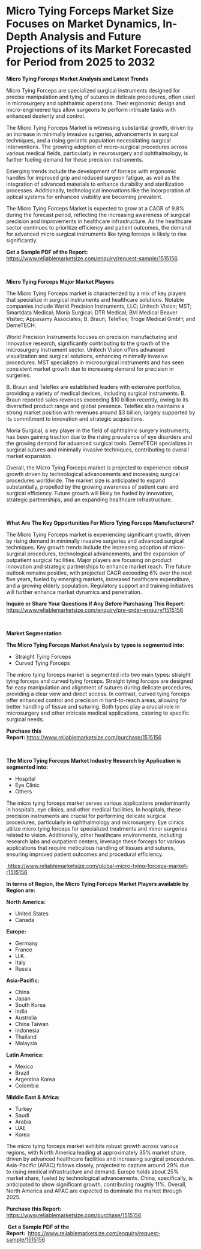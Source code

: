 <p><h1>Micro Tying Forceps Market Size Focuses on Market Dynamics, In-Depth Analysis and Future Projections of its Market Forecasted for Period from 2025 to 2032</h1></p><p><strong>Micro Tying Forceps Market Analysis and Latest Trends</strong></p>
<p><p>Micro Tying Forceps are specialized surgical instruments designed for precise manipulation and tying of sutures in delicate procedures, often used in microsurgery and ophthalmic operations. Their ergonomic design and micro-engineered tips allow surgeons to perform intricate tasks with enhanced dexterity and control.</p><p>The Micro Tying Forceps Market is witnessing substantial growth, driven by an increase in minimally invasive surgeries, advancements in surgical techniques, and a rising geriatric population necessitating surgical interventions. The growing adoption of micro-surgical procedures across various medical fields, particularly in neurosurgery and ophthalmology, is further fueling demand for these precision instruments. </p><p>Emerging trends include the development of forceps with ergonomic handles for improved grip and reduced surgeon fatigue, as well as the integration of advanced materials to enhance durability and sterilization processes. Additionally, technological innovations like the incorporation of optical systems for enhanced visibility are becoming prevalent. </p><p>The Micro Tying Forceps Market is expected to grow at a CAGR of 9.8% during the forecast period, reflecting the increasing awareness of surgical precision and improvements in healthcare infrastructure. As the healthcare sector continues to prioritize efficiency and patient outcomes, the demand for advanced micro surgical instruments like tying forceps is likely to rise significantly.</p></p>
<p><strong>Get a Sample PDF of the Report:&nbsp;</strong> <a href="https://www.reliablemarketsize.com/enquiry/request-sample/1515156?utm_campaign=2453&utm_medium=2&utm_source=Github&utm_content=ia&utm_term=13042025&utm_id=micro-tying-forceps">https://www.reliablemarketsize.com/enquiry/request-sample/1515156</a></p>
<p>&nbsp;</p>
<p><strong>Micro Tying Forceps Major Market Players</strong></p>
<p><p>The Micro Tying Forceps market is characterized by a mix of key players that specialize in surgical instruments and healthcare solutions. Notable companies include World Precision Instruments, LLC; Unitech Vision; MST; Smartdata Medical; Moria Surgical; DTR Medical; BVI Medical Beaver Visitec; Appasamy Associates; B. Braun; Teleflex; Troge Medical GmbH; and DemeTECH.</p><p>World Precision Instruments focuses on precision manufacturing and innovative research, significantly contributing to the growth of the microsurgery instrument sector. Unitech Vision offers advanced visualization and surgical solutions, enhancing minimally invasive procedures. MST specializes in microsurgical instruments and has seen consistent market growth due to increasing demand for precision in surgeries.</p><p>B. Braun and Teleflex are established leaders with extensive portfolios, providing a variety of medical devices, including surgical instruments. B. Braun reported sales revenues exceeding $10 billion recently, owing to its diversified product range and global presence. Teleflex also maintains a strong market position with revenues around $3 billion, largely supported by its commitment to innovation and strategic acquisitions.</p><p>Moria Surgical, a key player in the field of ophthalmic surgery instruments, has been gaining traction due to the rising prevalence of eye disorders and the growing demand for advanced surgical tools. DemeTECH specializes in surgical sutures and minimally invasive techniques, contributing to overall market expansion.</p><p>Overall, the Micro Tying Forceps market is projected to experience robust growth driven by technological advancements and increasing surgical procedures worldwide. The market size is anticipated to expand substantially, propelled by the growing awareness of patient care and surgical efficiency. Future growth will likely be fueled by innovation, strategic partnerships, and an expanding healthcare infrastructure.</p></p>
<p>&nbsp;</p>
<p><strong>What Are The Key Opportunities For Micro Tying Forceps Manufacturers?</strong></p>
<p><p>The Micro Tying Forceps market is experiencing significant growth, driven by rising demand in minimally invasive surgeries and advanced surgical techniques. Key growth trends include the increasing adoption of micro-surgical procedures, technological advancements, and the expansion of outpatient surgical facilities. Major players are focusing on product innovation and strategic partnerships to enhance market reach. The future outlook remains positive, with projected CAGR exceeding 6% over the next five years, fueled by emerging markets, increased healthcare expenditure, and a growing elderly population. Regulatory support and training initiatives will further enhance market dynamics and penetration.</p></p>
<p><strong>Inquire or Share Your Questions If Any Before Purchasing This Report:</strong> <a href="https://www.reliablemarketsize.com/enquiry/pre-order-enquiry/1515156?utm_campaign=2453&utm_medium=2&utm_source=Github&utm_content=ia&utm_term=13042025&utm_id=micro-tying-forceps">https://www.reliablemarketsize.com/enquiry/pre-order-enquiry/1515156</a></p>
<p>&nbsp;</p>
<p><strong>Market Segmentation</strong></p>
<p><strong>The Micro Tying Forceps Market Analysis by types is segmented into:</strong></p>
<p><ul><li>Straight Tying Forceps</li><li>Curved Tying Forceps</li></ul></p>
<p><p>The micro tying forceps market is segmented into two main types: straight tying forceps and curved tying forceps. Straight tying forceps are designed for easy manipulation and alignment of sutures during delicate procedures, providing a clear view and direct access. In contrast, curved tying forceps offer enhanced control and precision in hard-to-reach areas, allowing for better handling of tissue and suturing. Both types play a crucial role in microsurgery and other intricate medical applications, catering to specific surgical needs.</p></p>
<p><strong>Purchase this Report:&nbsp;</strong><a href="https://www.reliablemarketsize.com/purchase/1515156?utm_campaign=2453&utm_medium=2&utm_source=Github&utm_content=ia&utm_term=13042025&utm_id=micro-tying-forceps">https://www.reliablemarketsize.com/purchase/1515156</a></p>
<p>&nbsp;</p>
<p><strong>The Micro Tying Forceps Market Industry Research by Application is segmented into:</strong></p>
<p><ul><li>Hospital</li><li>Eye Clinic</li><li>Others</li></ul></p>
<p><p>The micro tying forceps market serves various applications predominantly in hospitals, eye clinics, and other medical facilities. In hospitals, these precision instruments are crucial for performing delicate surgical procedures, particularly in ophthalmology and microsurgery. Eye clinics utilize micro tying forceps for specialized treatments and minor surgeries related to vision. Additionally, other healthcare environments, including research labs and outpatient centers, leverage these forceps for various applications that require meticulous handling of tissues and sutures, ensuring improved patient outcomes and procedural efficiency.</p></p>
<p><a href="https://www.reliablemarketsize.com/global-micro-tying-forceps-market-r1515156?utm_campaign=2453&utm_medium=2&utm_source=Github&utm_content=ia&utm_term=13042025&utm_id=micro-tying-forceps">&nbsp;https://www.reliablemarketsize.com/global-micro-tying-forceps-market-r1515156</a></p>
<p><strong>In terms of Region, the Micro Tying Forceps Market Players available by Region are:</strong></p>
<p>
    <p> <strong> North America: </strong>
        <ul>
            <li>United States</li>
            <li>Canada</li>
        </ul>
        </p> 
    <p> <strong> Europe: </strong>
        <ul>
            <li>Germany</li>
            <li>France</li>
            <li>U.K.</li>
            <li>Italy</li>
            <li>Russia</li>
        </ul>
        </p> 
    <p> <strong> Asia-Pacific: </strong>
        <ul>
            <li>China</li>
            <li>Japan</li>
            <li>South Korea</li>
            <li>India</li>
            <li>Australia</li>
            <li>China Taiwan</li>
            <li>Indonesia</li>
            <li>Thailand</li>
            <li>Malaysia</li>
        </ul>
        </p> 
    <p> <strong> Latin America: </strong>
        <ul>
            <li>Mexico</li>
            <li>Brazil</li>
            <li>Argentina Korea</li>
            <li>Colombia</li>
        </ul>
        </p> 
    <p> <strong> Middle East & Africa: </strong>
        <ul>
            <li>Turkey</li>
            <li>Saudi</li>
            <li>Arabia</li>
            <li>UAE</li>
            <li>Korea</li>
        </ul>
    </p>
    </p>
<p><p>The micro tying forceps market exhibits robust growth across various regions, with North America leading at approximately 35% market share, driven by advanced healthcare facilities and increasing surgical procedures. Asia-Pacific (APAC) follows closely, projected to capture around 29% due to rising medical infrastructure and demand. Europe holds about 25% market share, fueled by technological advancements. China, specifically, is anticipated to show significant growth, contributing roughly 11%. Overall, North America and APAC are expected to dominate the market through 2025.</p></p>
<p><strong>Purchase this Report: </strong><a href="https://www.reliablemarketsize.com/purchase/1515156?utm_campaign=2453&utm_medium=2&utm_source=Github&utm_content=ia&utm_term=13042025&utm_id=micro-tying-forceps">https://www.reliablemarketsize.com/purchase/1515156</a></p>
<p>&nbsp;<strong>Get a Sample PDF of the Report:&nbsp;&nbsp;</strong><a href="https://www.reliablemarketsize.com/enquiry/request-sample/1515156?utm_campaign=2453&utm_medium=2&utm_source=Github&utm_content=ia&utm_term=13042025&utm_id=micro-tying-forceps">https://www.reliablemarketsize.com/enquiry/request-sample/1515156</a></p>
<p><strong></strong></p>
<p><p></p><p></p><p></p></p>